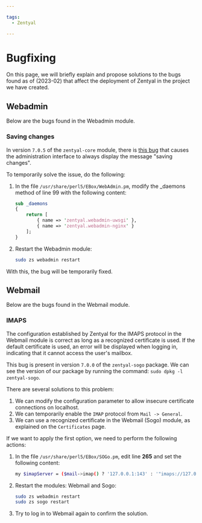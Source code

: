 ```yaml
---

tags:
  - Zentyal

---
```


# Bugfixing

On this page, we will briefly explain and propose solutions to the bugs found as of (2023-02) that affect the deployment of Zentyal in the project we have created.

## Webadmin

Below are the bugs found in the Webadmin module.

### Saving changes

In version `7.0.5` of the `zentyal-core` module, there is [this bug] that causes the administration interface to always display the message "saving changes".

[this bug]: https://github.com/zentyal/zentyal/issues/2100

To temporarily solve the issue, do the following:

1. In the file `/usr/share/perl5/EBox/WebAdmin.pm`, modify the _daemons method of line 99 with the following content:

    ```perl
    sub _daemons
    {
        return [
            { name => 'zentyal.webadmin-uwsgi' },
            { name => 'zentyal.webadmin-nginx' }
        ];
    }
    ```

2. Restart the Webadmin module:

    ```sh linenums="1"
    sudo zs webadmin restart
    ```

With this, the bug will be temporarily fixed.

## Webmail

Below are the bugs found in the Webmail module.

### IMAPS

The configuration established by Zentyal for the IMAPS protocol in the Webmail module is correct as long as a recognized certificate is used. If the default certificate is used, an error will be displayed when logging in, indicating that it cannot access the user's mailbox.

This bug is present in version `7.0.0` of the `zentyal-sogo` package. We can see the version of our package by running the command: `sudo dpkg -l zentyal-sogo`.

There are several solutions to this problem:

1. We can modify the configuration parameter to allow insecure certificate connections on localhost.
2. We can temporarily enable the `IMAP` protocol from `Mail -> General`.
3. We can use a recognized certificate in the Webmail (Sogo) module, as explained on the `Certificates` page.

If we want to apply the first option, we need to perform the following actions:

1. In the file `/usr/share/perl5/EBox/SOGo.pm`, edit line **265** and set the following content:

    ```sh linenums="1"
    my $imapServer = ($mail->imap() ? '127.0.0.1:143' : '"imaps://127.0.0.1:993/?tlsVerifyMode=allowInsecureLocalhost"');
    ```

2. Restart the modules: Webmail and Sogo:

    ```sh linenums="1"
    sudo zs webadmin restart
    sudo zs sogo restart
    ```

3. Try to log in to Webmail again to confirm the solution.
